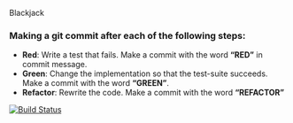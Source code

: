 Blackjack


### Making a git commit after each of the following steps:
- **Red**: Write a test that fails. Make a commit with the word **“RED”** in commit message.
- **Green**: Change the implementation so that the test-suite succeeds. Make a commit with the word **“GREEN”**.
- **Refactor**: Rewrite the code. Make a commit with the word **“REFACTOR”**

[![Build Status](https://travis-ci.com/cmput402-w19/assignment4tdd-blackjack.svg?branch=master)](https://travis-ci.com/cmput402-w19/assignment4tdd-blackjack)

